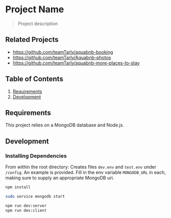 # Project Name

> Project description

## Related Projects

- https://github.com/teamTarly/aquabnb-booking
- https://github.com/teamTarly/Aquabnb-photos
- https://github.com/teamTarly/aquabnb-more-places-to-stay

## Table of Contents

1. [Requirements](#requirements)
1. [Development](#development)

## Requirements

This project relies on a MongoDB database and Node.js.

## Development

### Installing Dependencies

From within the root directory:
Creates files `dev.env` and `test.env` under `/config`. An example is provided.
Fill in the env variable `MONGODB_URL` in each, making sure to supply an appropriate MongoDB uri.

```sh
npm install

sudo service mongodb start

npm run dev:server
npm run dev:client
```

